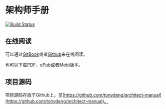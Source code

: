 # 架构师手册

[![Build Status](https://travis-ci.org/tonydeng/architect-manual.svg?branch=master)](https://travis-ci.org/tonydeng/architect-manual)

## 在线阅读

可以通过[GitBook](https://tonydeng.gitbooks.io/architect-manual/)或者[Github](https://github.com/tonydeng/architect-manualk)来在线阅读。

也可以下载[PDF](https://www.gitbook.com/download/pdf/book/tonydeng/architect-manual)、[ePub](https://www.gitbook.com/download/epub/book/tonydeng/architect-manual)或者[Mobi](https://www.gitbook.com/download/mobi/book/tonydeng/architect-manual)版本。

## 项目源码

项目源码存放于Github上，见[https://github.com/tonydeng/architect-manual](https://github.com/tonydeng/architect-manual)。
